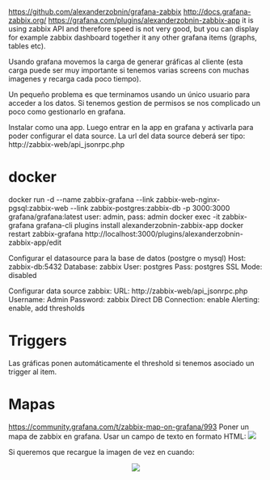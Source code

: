 https://github.com/alexanderzobnin/grafana-zabbix
http://docs.grafana-zabbix.org/
https://grafana.com/plugins/alexanderzobnin-zabbix-app
it is using zabbix API and therefore speed is not very good, but you can display for example zabbix dashboard together it any other grafana items (graphs, tables etc).

Usando grafana movemos la carga de generar gráficas al cliente (esta carga puede ser muy importante si tenemos varias screens con muchas imagenes y recarga cada poco tiempo).

Un pequeño problema es que terminamos usando un único usuario para acceder a los datos. Si tenemos gestion de permisos se nos complicado un poco como gestionarlo en grafana.


Instalar como una app.
Luego entrar en la app en grafana y activarla para poder configurar el data source.
La url del data source deberá ser tipo: http://zabbix-web/api_jsonrpc.php


# docker
docker run -d --name zabbix-grafana --link zabbix-web-nginx-pgsql:zabbix-web --link zabbix-postgres:zabbix-db -p 3000:3000 grafana/grafana:latest
  user: admin, pass: admin
docker exec -it zabbix-grafana grafana-cli plugins install alexanderzobnin-zabbix-app
docker restart zabbix-grafana
http://localhost:3000/plugins/alexanderzobnin-zabbix-app/edit

Configurar el datasource para la base de datos (postgre o mysql)
  Host: zabbix-db:5432
  Database: zabbix
  User: postgres
  Pass: postgres
  SSL Mode: disabled

Configurar data source zabbix:
  URL: http://zabbix-web/api_jsonrpc.php
  Username: Admin
  Password: zabbix
  Direct DB Connection: enable
  Alerting: enable, add thresholds


# Triggers
Las gráficas ponen automáticamente el threshold si tenemos asociado un trigger al item.


# Mapas
https://community.grafana.com/t/zabbix-map-on-grafana/993
Poner un mapa de zabbix en grafana.
Usar un campo de texto en formato HTML:
<img src="http://172.28.128.3/map.php?noedit=1&sysmapid=3568&width=&height=&curtime=1495181459&severity_min=0">


Si queremos que recargue la imagen de vez en cuando:
<style type="text/css">
p.markdown-html.panel-text-content {
overflow: hidden;
}
p.markdown-html.panel-text-content iframe {
height:225px;
}
</style>
<script type="text/javascript">

// initial load
document.getElementById('mapa').src = 'http://let1esa1:8000/?inst=$inst';

// para interval anteriores
clearInterval(refreshMap);

// refresh cada 30s
var refreshMap = setInterval(function() { 
  var n = new Date().getTime()/1000;
  document.getElementById('mapa').src = 'http://let1esa1:8000/?inst=$inst&time=' + n; 
  console.log("refrescaMapa $inst");
}, 5000);
</script>

<center><img id="mapa" src="#"></center>
